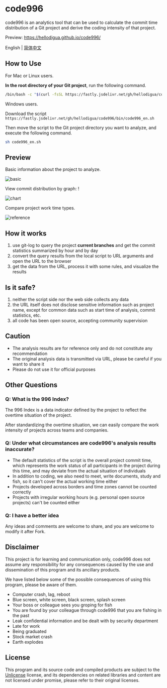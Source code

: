 # code996

code996 is an analytics tool that can be used to calculate the commit time distribution of a Git project and derive the coding intensity of that project.

Preview: https://hellodigua.github.io/code996/

English | [简体中文](./README.md)

## How to Use

For Mac or Linux users.

**In the root directory of your Git project**, run the following command.

```sh
/bin/bash -c "$(curl -fsSL https://fastly.jsdelivr.net/gh/hellodigua/code996/bin/code996_en.sh)"
```

Windows users.

Download the script `https://fastly.jsdelivr.net/gh/hellodigua/code996/bin/code996_en.sh`

Then move the script to the Git project directory you want to analyze, and execute the following command.

```sh
sh code996_en.sh
```

## Preview

Basic information about the project to analyze.

![basic](./public/preview/1.png)

View commit distribution by graph: !

![chart](./public/preview/2.png)

Compare project work time types.

![reference](./public/preview/3.png)

## How it works

1. use git-log to query the project **current branches** and get the commit statistics summarized by hour and by day
2. convert the query results from the local script to URL arguments and open the URL to the browser
3. get the data from the URL, process it with some rules, and visualize the results

## Is it safe?

1. neither the script side nor the web side collects any data
2. the URL itself does not disclose sensitive information such as project name, except for common data such as start time of analysis, commit statistics, etc.
3. all code has been open source, accepting community supervision

## Caution

- The analysis results are for reference only and do not constitute any recommendation
- The original analysis data is transmitted via URL, please be careful if you want to share it
- Please do not use it for official purposes

## Other Questions

### Q: What is the 996 Index?

The 996 Index is a data indicator defined by the project to reflect the overtime situation of the project.

After standardizing the overtime situation, we can easily compare the work intensity of projects across teams and companies.

### Q: Under what circumstances are code996's analysis results inaccurate?

- The default statistics of the script is the overall project commit time, which represents the work status of all participants in the project during this time, and may deviate from the actual situation of individuals
- In addition to coding, we also need to meet, write documents, study and fish, so it can't cover the actual working time either
- Projects developed across borders and time zones cannot be counted correctly
- Projects with irregular working hours (e.g. personal open source projects) can't be counted either

### Q: I have a better idea

Any ideas and comments are welcome to share, and you are welcome to modify it after Fork.

## Disclaimer

This project is for learning and communication only, code996 does not assume any responsibility for any consequences caused by the use and dissemination of this program and its ancillary products.

We have listed below some of the possible consequences of using this program, please be aware of them.

- Computer crash, lag, reboot
- Blue screen, white screen, black screen, splash screen
- Your boss or colleague sees you groping for fish
- You are found by your colleague through code996 that you are fishing in the past
- Leak confidential information and be dealt with by security department
- Late for work
- Being graduated
- Stock market crash
- Earth explodes

## License

This program and its source code and compiled products are subject to the [Unlicense](LICENSE) license, and its dependencies on related libraries and content are not licensed under promise, please refer to their original licenses.

